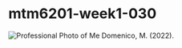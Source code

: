 # mtm6201-week1-030
![Professional Photo of Me](..\week1-webdev\mtm6201-week1\images)
Domenico, M. (2022).

